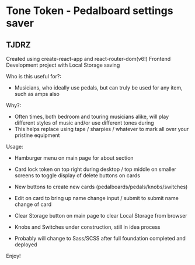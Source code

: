 # Tone Token - Pedalboard settings saver
## TJDRZ

Created using create-react-app and react-router-dom(v6!)
Frontend Development project with Local Storage saving

Who is this useful for?:
- Musicians, who ideally use pedals, but can truly be used for any item, such as amps also

Why?:
- Often times, both bedroom and touring musicians alike, will play different styles of music and/or use different tones during
- This helps replace using tape / sharpies / whatever to mark all over your pristine equipment

Usage:
- Hamburger menu on main page for about section
- Card lock token on top right during desktop / top middle on smaller screens to toggle display of delete buttons on cards
- New buttons to create new cards (pedalboards/pedals/knobs/switches)
- Edit on card to bring up name change input / submit to submit name change of card
- Clear Storage button on main page to clear Local Storage from browser

- Knobs and Switches under construction, still in idea process
- Probably will change to Sass/SCSS after full foundation completed and deployed

Enjoy!